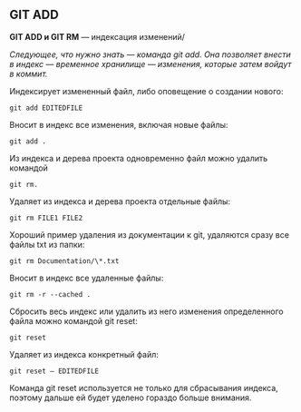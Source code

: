 ## GIT ADD

**GIT ADD и GIT RM** — индексация изменений/

*Следующее, что нужно знать — команда git add. Она позволяет внести в индекс — временное хранилище — изменения, которые затем войдут в коммит.*

Индексирует измененный файл, либо оповещение о создании нового:
```
git add EDITEDFILE
```

Вносит в индекс все изменения, включая новые файлы:
```
git add .
```
Из индекса и дерева проекта одновременно файл можно удалить командой 
```
git rm.
```
Удаляет из индекса и дерева проекта отдельные файлы:
```
git rm FILE1 FILE2
```
Хороший пример удаления из документации к git, удаляются сразу все файлы txt из папки:
```
git rm Documentation/\*.txt
```
Вносит в индекс все удаленные файлы:
```
git rm -r --cached .
```
Сбросить весь индекс или удалить из него изменения определенного файла можно командой git reset:
```
git reset
```
Удаляет из индекса конкретный файл:
```
git reset — EDITEDFILE
```
Команда git reset используется не только для сбрасывания индекса, поэтому дальше ей будет уделено гораздо больше внимания.